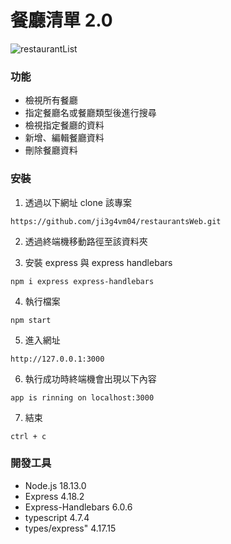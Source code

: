 # 餐廳清單 2.0

![restaurantList](https://imgur.com/a/HZhN1Wp)

### 功能

- 檢視所有餐廳
- 指定餐廳名或餐廳類型後進行搜尋
- 檢視指定餐廳的資料
- 新增、編輯餐廳資料
- 刪除餐廳資料

### 安裝

1. 透過以下網址 clone 該專案

```
https://github.com/ji3g4vm04/restaurantsWeb.git
```

2. 透過終端機移動路徑至該資料夾

3. 安裝 express 與 express handlebars

```
npm i express express-handlebars
```

4. 執行檔案

```
npm start
```

5. 進入網址

```
http://127.0.0.1:3000
```

6. 執行成功時終端機會出現以下內容

```
app is rinning on localhost:3000
```

7. 結束

```
ctrl + c
```

### 開發工具

- Node.js 18.13.0
- Express 4.18.2
- Express-Handlebars 6.0.6
- typescript 4.7.4
- types/express" 4.17.15
